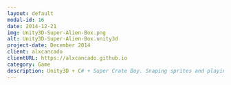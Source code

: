 ```yaml
---
layout: default
modal-id: 16
date: 2014-12-21
img: Unity3D-Super-Alien-Box.png
alt: Unity3D-Super-Alien-Box.unity3d
project-date: December 2014
client: alxcancado
clientURL: https://alxcancado.github.io
category: Game
description: Unity3D + C# + Super Crate Boy. Snaping sprites and playing with ramdom direction enemy spawn similar with Super Crate Boy game.
---
```

